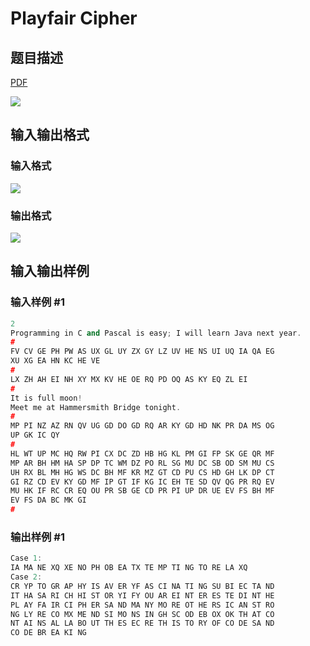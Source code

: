 # Playfair Cipher

## 题目描述

[problemUrl]: https://uva.onlinejudge.org/index.php?option=com_onlinejudge&Itemid=8&category=21&page=show_problem&problem=1896

[PDF](https://uva.onlinejudge.org/external/109/p10955.pdf)

![](https://cdn.luogu.com.cn/upload/vjudge_pic/UVA10955/828866d00f4f5fa06c52d32e5d704940669a1c65.png)

## 输入输出格式

### 输入格式

![](https://cdn.luogu.com.cn/upload/vjudge_pic/UVA10955/a09c4b649575bc1e732acc67e8d79409d0b05bdf.png)

### 输出格式

![](https://cdn.luogu.com.cn/upload/vjudge_pic/UVA10955/4fc5d587ac67b0efa1bdf963a1af2ebec38f2c36.png)

## 输入输出样例

### 输入样例 #1

```cpp
2
Programming in C and Pascal is easy; I will learn Java next year.
#
FV CV GE PH PW AS UX GL UY ZX GY LZ UV HE NS UI UQ IA QA EG
XU XG EA HN KC HE VE
#
LX ZH AH EI NH XY MX KV HE OE RQ PD OQ AS KY EQ ZL EI
#
It is full moon!
Meet me at Hammersmith Bridge tonight.
#
MP PI NZ AZ RN QV UG GD DO GD RQ AR KY GD HD NK PR DA MS OG
UP GK IC QY
#
HL WT UP MC HQ RW PI CX DC ZD HB HG KL PM GI FP SK GE QR MF
MP AR BH HM HA SP DP TC WM DZ PO RL SG MU DC SB OD SM MU CS
UH RX BL MH HG WS DC BH MF KR MZ GT CD PU CS HD GH LK DP CT
GI RZ CD EV KY GD MF IP GT IF KG IC EH TE SD QV QG PR RQ EV
MU HK IF RC CR EQ OU PR SB GE CD PR PI UP DR UE EV FS BH MF
EV FS DA BC MK GI
#
```


### 输出样例 #1

```cpp
Case 1:
IA MA NE XQ XE NO PH OB EA TX TE MP TI NG TO RE LA XQ
Case 2:
CR YP TO GR AP HY IS AV ER YF AS CI NA TI NG SU BI EC TA ND
IT HA SA RI CH HI ST OR YI FY OU AR EI NT ER ES TE DI NT HE
PL AY FA IR CI PH ER SA ND MA NY MO RE OT HE RS IC AN ST RO
NG LY RE CO MX ME ND SI MO NS IN GH SC OD EB OX OK TH AT CO
NT AI NS AL LA BO UT TH ES EC RE TH IS TO RY OF CO DE SA ND
CO DE BR EA KI NG
```



